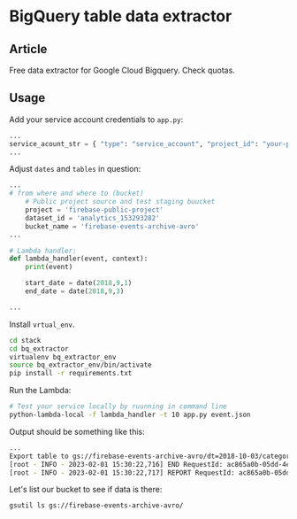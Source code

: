 # BigQuery table data extractor
## Article


Free data extractor for Google Cloud Bigquery. Check quotas.

## Usage

Add your service account credentials to `app.py`:
```python
...
service_acount_str = { "type": "service_account", "project_id": "your-project", "private_key_id": "", "private_key": "-----BEGIN PRIVATE KEY----...\n-----END PRIVATE KEY-----\n", "client_email": "your-service-account-email@your-project.iam.gserviceaccount.com", "client_id": "123", "auth_uri": "https://accounts.google.com/o/oauth2/auth", "token_uri": "https://oauth2.googleapis.com/token", "auth_provider_x509_cert_url": "https://www.googleapis.com/oauth2/v1/certs", "client_x509_cert_url": "https://www.googleapis.com/robot/v1/metadata/x509/bigquery-adminsdk%40client.iam.gserviceaccount.com" }
...
```

Adjust `dates` and `tables` in question:

```python
...
# from where and where to (bucket)
    # Public project source and test staging buucket
    project = 'firebase-public-project'
    dataset_id = 'analytics_153293282'
    bucket_name = 'firebase-events-archive-avro'
...

# Lambda handler:
def lambda_handler(event, context):
    print(event)

    start_date = date(2018,9,1)
    end_date = date(2018,9,3)

...
```

Install `vrtual_env`.

```sh
cd stack
cd bq_extractor
virtualenv bq_extractor_env
source bq_extractor_env/bin/activate
pip install -r requirements.txt
```

Run the Lambda:
```sh
# Test your service locally by ruunning in command line
python-lambda-local -f lambda_handler -t 10 app.py event.json
```

Output should be something like this:
```sh
...
Export table to gs://firebase-events-archive-avro/dt=2018-10-03/category=1/partitionKey/events_*.avro
[root - INFO - 2023-02-01 15:30:22,716] END RequestId: ac865a0b-05dd-4ef3-9b5f-9bfe7f0ce5b7
[root - INFO - 2023-02-01 15:30:22,717] REPORT RequestId: ac865a0b-05dd-4ef3-9b5f-9bfe7f0ce5b7	Duration: 2284.26 ms
```


Let's list our bucket to see if data is there:
```sh
gsutil ls gs://firebase-events-archive-avro/
```